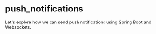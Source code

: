 # push_notifications

Let's explore how we can send push notifications using Spring Boot and Websockets.
